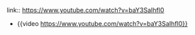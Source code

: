 link:: https://www.youtube.com/watch?v=baY3SaIhfl0

- {{video https://www.youtube.com/watch?v=baY3SaIhfl0}}